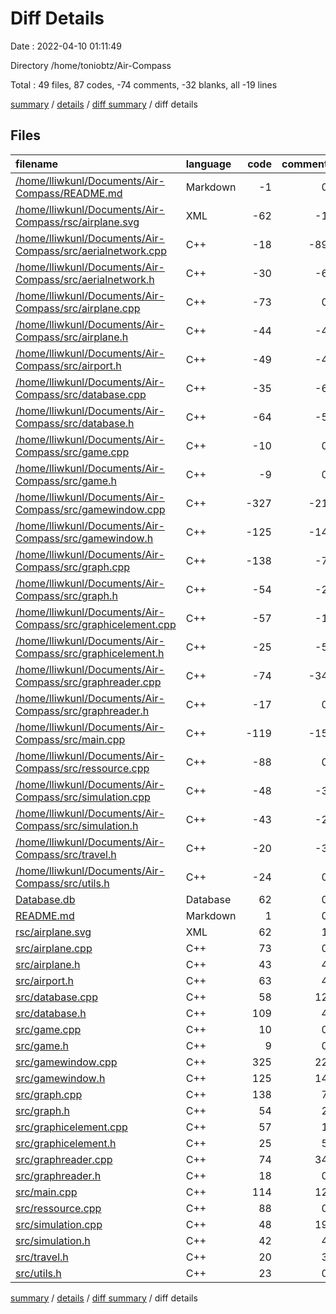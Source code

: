 # Diff Details

Date : 2022-04-10 01:11:49

Directory /home/toniobtz/Air-Compass

Total : 49 files,  87 codes, -74 comments, -32 blanks, all -19 lines

[summary](results.md) / [details](details.md) / [diff summary](diff.md) / diff details

## Files
| filename | language | code | comment | blank | total |
| :--- | :--- | ---: | ---: | ---: | ---: |
| [/home/lliwkunl/Documents/Air-Compass/README.md](//home/lliwkunl/Documents/Air-Compass/README.md) | Markdown | -1 | 0 | 0 | -1 |
| [/home/lliwkunl/Documents/Air-Compass/rsc/airplane.svg](//home/lliwkunl/Documents/Air-Compass/rsc/airplane.svg) | XML | -62 | -1 | -1 | -64 |
| [/home/lliwkunl/Documents/Air-Compass/src/aerialnetwork.cpp](//home/lliwkunl/Documents/Air-Compass/src/aerialnetwork.cpp) | C++ | -18 | -89 | -40 | -147 |
| [/home/lliwkunl/Documents/Air-Compass/src/aerialnetwork.h](//home/lliwkunl/Documents/Air-Compass/src/aerialnetwork.h) | C++ | -30 | -6 | -8 | -44 |
| [/home/lliwkunl/Documents/Air-Compass/src/airplane.cpp](//home/lliwkunl/Documents/Air-Compass/src/airplane.cpp) | C++ | -73 | 0 | -24 | -97 |
| [/home/lliwkunl/Documents/Air-Compass/src/airplane.h](//home/lliwkunl/Documents/Air-Compass/src/airplane.h) | C++ | -44 | -4 | -11 | -59 |
| [/home/lliwkunl/Documents/Air-Compass/src/airport.h](//home/lliwkunl/Documents/Air-Compass/src/airport.h) | C++ | -49 | -4 | -7 | -60 |
| [/home/lliwkunl/Documents/Air-Compass/src/database.cpp](//home/lliwkunl/Documents/Air-Compass/src/database.cpp) | C++ | -35 | -6 | -19 | -60 |
| [/home/lliwkunl/Documents/Air-Compass/src/database.h](//home/lliwkunl/Documents/Air-Compass/src/database.h) | C++ | -64 | -5 | -18 | -87 |
| [/home/lliwkunl/Documents/Air-Compass/src/game.cpp](//home/lliwkunl/Documents/Air-Compass/src/game.cpp) | C++ | -10 | 0 | -4 | -14 |
| [/home/lliwkunl/Documents/Air-Compass/src/game.h](//home/lliwkunl/Documents/Air-Compass/src/game.h) | C++ | -9 | 0 | -2 | -11 |
| [/home/lliwkunl/Documents/Air-Compass/src/gamewindow.cpp](//home/lliwkunl/Documents/Air-Compass/src/gamewindow.cpp) | C++ | -327 | -21 | -61 | -409 |
| [/home/lliwkunl/Documents/Air-Compass/src/gamewindow.h](//home/lliwkunl/Documents/Air-Compass/src/gamewindow.h) | C++ | -125 | -14 | -29 | -168 |
| [/home/lliwkunl/Documents/Air-Compass/src/graph.cpp](//home/lliwkunl/Documents/Air-Compass/src/graph.cpp) | C++ | -138 | -7 | -34 | -179 |
| [/home/lliwkunl/Documents/Air-Compass/src/graph.h](//home/lliwkunl/Documents/Air-Compass/src/graph.h) | C++ | -54 | -2 | -10 | -66 |
| [/home/lliwkunl/Documents/Air-Compass/src/graphicelement.cpp](//home/lliwkunl/Documents/Air-Compass/src/graphicelement.cpp) | C++ | -57 | -1 | -14 | -72 |
| [/home/lliwkunl/Documents/Air-Compass/src/graphicelement.h](//home/lliwkunl/Documents/Air-Compass/src/graphicelement.h) | C++ | -25 | -5 | -10 | -40 |
| [/home/lliwkunl/Documents/Air-Compass/src/graphreader.cpp](//home/lliwkunl/Documents/Air-Compass/src/graphreader.cpp) | C++ | -74 | -34 | -20 | -128 |
| [/home/lliwkunl/Documents/Air-Compass/src/graphreader.h](//home/lliwkunl/Documents/Air-Compass/src/graphreader.h) | C++ | -17 | 0 | -4 | -21 |
| [/home/lliwkunl/Documents/Air-Compass/src/main.cpp](//home/lliwkunl/Documents/Air-Compass/src/main.cpp) | C++ | -119 | -15 | -23 | -157 |
| [/home/lliwkunl/Documents/Air-Compass/src/ressource.cpp](//home/lliwkunl/Documents/Air-Compass/src/ressource.cpp) | C++ | -88 | 0 | -13 | -101 |
| [/home/lliwkunl/Documents/Air-Compass/src/simulation.cpp](//home/lliwkunl/Documents/Air-Compass/src/simulation.cpp) | C++ | -48 | -3 | -6 | -57 |
| [/home/lliwkunl/Documents/Air-Compass/src/simulation.h](//home/lliwkunl/Documents/Air-Compass/src/simulation.h) | C++ | -43 | -2 | -7 | -52 |
| [/home/lliwkunl/Documents/Air-Compass/src/travel.h](//home/lliwkunl/Documents/Air-Compass/src/travel.h) | C++ | -20 | -3 | -10 | -33 |
| [/home/lliwkunl/Documents/Air-Compass/src/utils.h](//home/lliwkunl/Documents/Air-Compass/src/utils.h) | C++ | -24 | 0 | -3 | -27 |
| [Database.db](/Database.db) | Database | 62 | 0 | 1 | 63 |
| [README.md](/README.md) | Markdown | 1 | 0 | 0 | 1 |
| [rsc/airplane.svg](/rsc/airplane.svg) | XML | 62 | 1 | 1 | 64 |
| [src/airplane.cpp](/src/airplane.cpp) | C++ | 73 | 0 | 24 | 97 |
| [src/airplane.h](/src/airplane.h) | C++ | 43 | 4 | 9 | 56 |
| [src/airport.h](/src/airport.h) | C++ | 63 | 4 | 7 | 74 |
| [src/database.cpp](/src/database.cpp) | C++ | 58 | 12 | 25 | 95 |
| [src/database.h](/src/database.h) | C++ | 109 | 4 | 20 | 133 |
| [src/game.cpp](/src/game.cpp) | C++ | 10 | 0 | 4 | 14 |
| [src/game.h](/src/game.h) | C++ | 9 | 0 | 2 | 11 |
| [src/gamewindow.cpp](/src/gamewindow.cpp) | C++ | 325 | 22 | 62 | 409 |
| [src/gamewindow.h](/src/gamewindow.h) | C++ | 125 | 14 | 29 | 168 |
| [src/graph.cpp](/src/graph.cpp) | C++ | 138 | 7 | 34 | 179 |
| [src/graph.h](/src/graph.h) | C++ | 54 | 2 | 10 | 66 |
| [src/graphicelement.cpp](/src/graphicelement.cpp) | C++ | 57 | 1 | 14 | 72 |
| [src/graphicelement.h](/src/graphicelement.h) | C++ | 25 | 5 | 10 | 40 |
| [src/graphreader.cpp](/src/graphreader.cpp) | C++ | 74 | 34 | 20 | 128 |
| [src/graphreader.h](/src/graphreader.h) | C++ | 18 | 0 | 4 | 22 |
| [src/main.cpp](/src/main.cpp) | C++ | 114 | 12 | 20 | 146 |
| [src/ressource.cpp](/src/ressource.cpp) | C++ | 88 | 0 | 13 | 101 |
| [src/simulation.cpp](/src/simulation.cpp) | C++ | 48 | 19 | 16 | 83 |
| [src/simulation.h](/src/simulation.h) | C++ | 42 | 4 | 7 | 53 |
| [src/travel.h](/src/travel.h) | C++ | 20 | 3 | 10 | 33 |
| [src/utils.h](/src/utils.h) | C++ | 23 | 0 | 4 | 27 |

[summary](results.md) / [details](details.md) / [diff summary](diff.md) / diff details